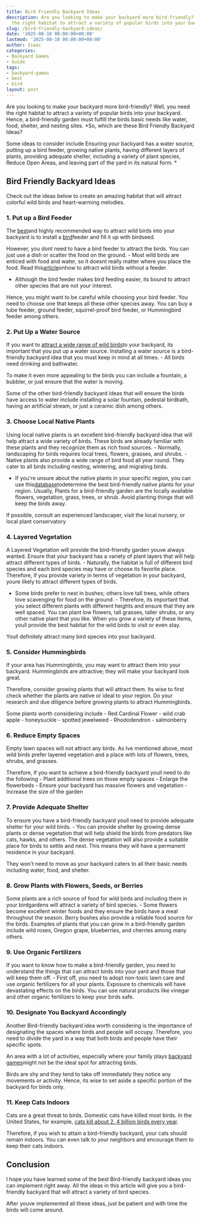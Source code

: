 ```yaml
---
title: Bird Friendly Backyard Ideas
description: Are you looking to make your backyard more bird-friendly? Well, you need
  the right habitat to attract a variety of popular birds into your backyard.
slug: /bird-friendly-backyard-ideas/
date: '2025-08-10 00:00:00+00:00'
lastmod: '2025-08-10 00:00:00+00:00'
author: Isaac
categories:
- Backyard Games
- Guide
tags:
- backyard-games
- best
- bird
layout: post
---
```

Are you looking to make your backyard more bird-friendly? Well, you need the right habitat to attract a variety of popular birds into your backyard. Hence, a bird-friendly garden must fulfill the birds basic needs like water, food, shelter, and nesting sites. *So, which are these Bird Friendly Backyard Ideas?

Some ideas to consider include Ensuring your backyard has a water source, putting up a bird feeder, growing native plants, having different layers of plants, providing adequate shelter, including a variety of plant species, Reduce Open Areas, and leaving part of the yard in its natural form. *

##  Bird Friendly Backyard Ideas

Check out the ideas below to create an amazing habitat that will attract colorful wild birds and heart-warming melodies.

###  1. Put up a Bird Feeder

The [best](https://pestpolicy.com/best-acoustic-guitar-for-small-hands/)and highly recommended way to attract wild birds into your backyard is to install a [bird](https://pestpolicy.com/how-to-make-a-suet-bird-feeder/)feeder and fill it up with birdseed.

However, you dont need to have a bird feeder to attract the birds. You can just use a dish or scatter the food on the ground. - Most wild birds are enticed with food and water, so it doesnt really matter where you place the food. Read this[article](https://birdfeederhub.com/how-to-attract-birds-without-a-feeder/)onhow to attract wild birds without a feeder.

- Although the bird feeder makes bird feeding easier, its bound to attract other species that are not your interest.

Hence, you might want to be careful while choosing your bird feeder. You need to choose one that keeps all these other species away. You can buy a tube feeder, ground feeder, squirrel-proof bird feeder, or Hummingbird feeder among others.

###  2. Put Up a Water Source

If you want to [attract a wide range of wild birds](https://www.birdwatchersdigest.com/bwdsite/solve/howto/ten-birds-attracted-by-water.php)to your backyard, its important that you put up a water source. Installing a water source is a bird-friendly backyard idea that you must keep in mind at all times. - All birds need drinking and bathwater.

To make it even more appealing to the birds you can include a fountain, a bubbler, or just ensure that the water is moving.

Some of the other bird-friendly backyard ideas that will ensure the birds have access to water include installing a solar fountain, pedestal birdbath, having an artificial stream, or just a ceramic dish among others.

###  3. Choose Local Native Plants

Using local native plants is an excellent bird-friendly backyard idea that will help attract a wide variety of birds. These birds are already familiar with these plants and they recognize them as rich food sources. - Normally, landscaping for birds requires local trees, flowers, grasses, and shrubs. - Native plants also provide a wide range of bird food all year round. They cater to all birds including nesting, wintering, and migrating birds.

- If you're unsure about the native plants in your specific region, you can use this[database](https://www.audubon.org/native-plants)todetermine the best bird-friendly native plants for your region. Usually, Plants for a bird-friendly garden are the locally available flowers, vegetation, grass, trees, or shrub. Avoid planting things that will keep the birds away.

If possible, consult an experienced landscaper, visit the local nursery, or local plant conservatory

###  4. Layered Vegetation

A Layered Vegetation will provide the bird-friendly garden youve always wanted. Ensure that your backyard has a variety of plant layers that will help attract different types of birds. - Naturally, the habitat is full of different bird species and each bird species may have or choose its favorite place. Therefore, if you provide variety in terms of vegetation in your backyard, youre likely to attract different types of birds.

- Some birds prefer to nest in bushes; others love tall trees, while others love scavenging for food on the ground. - Therefore, its important that you select different plants with different heights and ensure that they are well spaced. You can plant low flowers, tall grasses, taller shrubs, or any other native plant that you like. When you grow a variety of these items, youll provide the best habitat for the wild birds to visit or even stay.

Youll definitely attract many bird species into your backyard.

###  5. Consider Hummingbirds

If your area has Hummingbirds, you may want to attract them into your backyard. Hummingbirds are attractive; they will make your backyard look great.

Therefore, consider growing plants that will attract them. Its wise to first check whether the plants are native or ideal to your region. Do your research and due diligence before growing plants to attract Hummingbirds.

Some plants worth considering include - Red Cardinal Flower - wild crab apple - honeysuckle - spotted jewelweed - Rhododendron - salmonberry

###  6. Reduce Empty Spaces

Empty lawn spaces will not attract any birds. As Ive mentioned above, most wild birds prefer layered vegetation and a place with lots of flowers, trees, shrubs, and grasses.

Therefore, if you want to achieve a bird-friendly backyard youll need to do the following - Plant additional trees on those empty spaces - Enlarge the flowerbeds - Ensure your backyard has massive flowers and vegetation - Increase the size of the garden

###  7. Provide Adequate Shelter

To ensure you have a bird-friendly backyard youll need to provide adequate shelter for your wild birds. - You can provide shelter by growing dense plants or dense vegetation that will help shield the birds from predators like cats, hawks, and others. The dense vegetation will also provide a suitable place for birds to settle and nest. This means they will have a permanent residence in your backyard.

They won't need to move as your backyard caters to all their basic needs including water, food, and shelter.

###  8. Grow Plants with Flowers, Seeds, or Berries

Some plants are a rich source of food for wild birds and including them in your birdgardens will attract a variety of bird species. - Some flowers become excellent winter foods and they ensure the birds have a meal throughout the season. Berry bushes also provide a reliable food source for the birds. Examples of plants that you can grow in a bird-friendly garden include wild roses, Oregon grape, blueberries, and cherries among many others.

###  9. Use Organic Fertilizers

If you want to know how to make a bird-friendly garden, you need to understand the things that can attract birds into your yard and those that will keep them off. - First off, you need to adopt non-toxic lawn care and use organic fertilizers for all your plants. Exposure to chemicals will have devastating effects on the birds. You can use natural products like vinegar and other organic fertilizers to keep your birds safe.

###  10. Designate You Backyard Accordingly

Another Bird-friendly backyard idea worth considering is the importance of designating the spaces where birds and people will occupy. Therefore, you need to divide the yard in a way that both birds and people have their specific spots.

An area with a lot of activities, especially where your family plays [backyard games](https://pestpolicy.com/how-to-play-tetherball/)might not be the ideal spot for attracting birds.

Birds are shy and they tend to take off immediately they notice any movements or activity. Hence, its wise to set aside a specific portion of the backyard for birds only.

###  11. Keep Cats Indoors

Cats are a great threat to birds. Domestic cats have killed most birds. In the United States, for example, [cats kill about 2. 4 billion birds every year](https://abcbirds.org/program/cats-indoors/cats-and-birds/#:~:text=Predation%20by%20domestic%20cats%20is,of%20millions%20of%20outdoor%20cats.).

Therefore, if you wish to attain a bird-friendly backyard, your cats should remain indoors. You can even talk to your neighbors and encourage them to keep their cats indoors.

##  Conclusion

I hope you have learned some of the best Bird-friendly backyard ideas you can implement right away. All the ideas in this article will give you a bird-friendly backyard that will attract a variety of bird species.

After youve implemented all these ideas, just be patient and with time the birds will come around.
